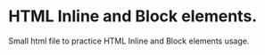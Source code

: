 # HTML Inline and Block elements.

Small html file to practice HTML Inline and Block elements usage.
